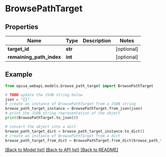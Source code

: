 # BrowsePathTarget


## Properties

Name | Type | Description | Notes
------------ | ------------- | ------------- | -------------
**target_id** | **str** |  | [optional] 
**remaining_path_index** | **int** |  | [optional] 

## Example

```python
from opcua_webapi.models.browse_path_target import BrowsePathTarget

# TODO update the JSON string below
json = "{}"
# create an instance of BrowsePathTarget from a JSON string
browse_path_target_instance = BrowsePathTarget.from_json(json)
# print the JSON string representation of the object
print(BrowsePathTarget.to_json())

# convert the object into a dict
browse_path_target_dict = browse_path_target_instance.to_dict()
# create an instance of BrowsePathTarget from a dict
browse_path_target_from_dict = BrowsePathTarget.from_dict(browse_path_target_dict)
```
[[Back to Model list]](../README.md#documentation-for-models) [[Back to API list]](../README.md#documentation-for-api-endpoints) [[Back to README]](../README.md)


